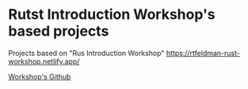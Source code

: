 # Rutst Introduction Workshop's based projects
Projects based on "Rus Introduction Workshop" https://rtfeldman-rust-workshop.netlify.app/

[Workshop's Github](https://github.com/rtfeldman/rust-1.51-workshop)
